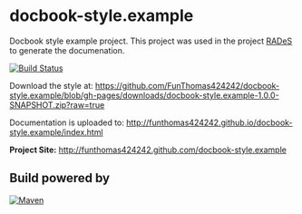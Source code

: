 docbook-style.example
=====================

Docbook style example project.
This project was used in the project [RADeS](https://github.com/FunThomas424242/RADeS) to generate the documenation.

[![Build Status](https://travis-ci.org/FunThomas424242/docbook-style.example.svg?branch=master)](https://travis-ci.org/FunThomas424242/docbook-style.example)

Download the style at: https://github.com/FunThomas424242/docbook-style.example/blob/gh-pages/downloads/docbook-style.example-1.0.0-SNAPSHOT.zip?raw=true

Documentation is uploaded to: http://funthomas424242.github.io/docbook-style.example/index.html

**Project Site:** http://funthomas424242.github.com/docbook-style.example


Build powered by
----------------

[![Maven](http://maven.apache.org/images/logos/maven-feather.png)](http://maven.apache.org)
